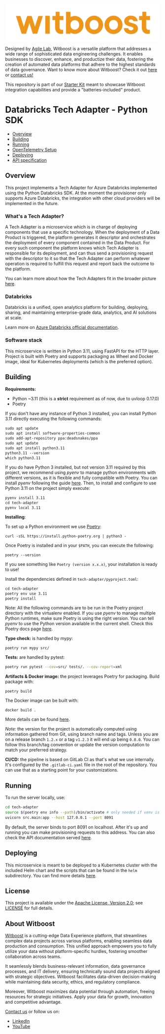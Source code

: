 <p align="center">
    <a href="https://www.witboost.com/">
        <img src="docs/img/witboost_logo.svg" alt="witboost" width=600 >
    </a>
</p>

Designed by [Agile Lab](https://www.agilelab.it/), Witboost is a versatile platform that addresses a wide range of sophisticated data engineering challenges. It enables businesses to discover, enhance, and productize their data, fostering the creation of automated data platforms that adhere to the highest standards of data governance. Want to know more about Witboost? Check it out [here](https://www.witboost.com/) or [contact us!](https://witboost.com/contact-us)

This repository is part of our [Starter Kit](https://github.com/agile-lab-dev/witboost-starter-kit) meant to showcase Witboost integration capabilities and provide a "batteries-included" product.

# Databricks Tech Adapter - Python SDK

- [Overview](#overview)
- [Building](#building)
- [Running](#running)
- [OpenTelemetry Setup](tech-adapter/docs/opentelemetry.md)
- [Deploying](#deploying)
- [API specification](docs/API.md)

## Overview

This project implements a Tech Adapter for Azure Databricks implemented using the Python Databricks SDK.
At the moment the provisioner only supports Azure Databricks, the integration with other cloud providers will be implemented in the future.

### What's a Tech Adapter?

A Tech Adapter is a microservice which is in charge of deploying components that use a specific technology. When the deployment of a Data Product is triggered, the platform generates it descriptor and orchestrates the deployment of every component contained in the Data Product. For every such component the platform knows which Tech Adapter is responsible for its deployment, and can thus send a provisioning request with the descriptor to it so that the Tech Adapter can perform whatever operation is required to fulfill this request and report back the outcome to the platform.

You can learn more about how the Tech Adapters fit in the broader picture [here](https://docs.witboost.com/docs/p2_arch/p1_intro/#deploy-flow).

### Databricks

Databricks is a unified, open analytics platform for building, deploying, sharing, and maintaining enterprise-grade data, analytics, and AI solutions at scale.

Learn more on [Azure Databricks official documentation](https://learn.microsoft.com/en-us/azure/databricks/introduction/).

### Software stack

This microservice is written in Python 3.11, using FastAPI for the HTTP layer. Project is built with Poetry and supports packaging as Wheel and Docker image, ideal for Kubernetes deployments (which is the preferred option).

## Building

**Requirements:**

- Python ~3.11 (this is a **strict** requirement as of now, due to uvloop 0.17.0)
- Poetry

If you don't have any instance of Python 3 installed, you can install Python 3.11 directly executing the following commands:

```shell
sudo apt update
sudo apt install software-properties-common
sudo add-apt-repository ppa:deadsnakes/ppa
sudo apt update
sudo apt install python3.11
python3.11 --version
which python3.11
```

If you do have Python 3 installed, but not version 3.11 required by this project, we recommend using _pyenv_ to manage python environments with different versions, as it is flexible and fully compatible with Poetry. You can install _pyenv_ following the guide [here](https://github.com/pyenv/pyenv?tab=readme-ov-file#installation). Then, to install and configure to use Python 3.11 on the project simply execute:

```shell
pyenv install 3.11
cd tech-adapter
pyenv local 3.11
```

**Installing**:

To set up a Python environment we use [Poetry](https://python-poetry.org/docs/):

```
curl -sSL https://install.python-poetry.org | python3 -
```

Once Poetry is installed and in your `$PATH`, you can execute the following:

```
poetry --version
```

If you see something like `Poetry (version x.x.x)`, your installation is ready to use!

Install the dependencies defined in `tech-adapter/pyproject.toml`:

```shell
cd tech-adapter
poetry env use 3.11
poetry install
```

Note: All the following commands are to be run in the Poetry project directory with the virtualenv enabled. If you use _pyenv_ to manage multiple Python runtimes, make sure Poetry is using the right version. You can tell _pyenv_ to use the Python version available in the current shell. Check this Poetry docs page [here](https://python-poetry.org/docs/managing-environments/).

**Type check:** is handled by mypy:

```bash
poetry run mypy src/
```

**Tests:** are handled by pytest:

```bash
poetry run pytest --cov=src/ tests/. --cov-report=xml
```

**Artifacts & Docker image:** the project leverages Poetry for packaging. Build package with:

```
poetry build
```

The Docker image can be built with:

```
docker build .
```

More details can be found [here](tech-adapter/docs/docker.md).

_Note:_ the version for the project is automatically computed using information gathered from Git, using branch name and tags. Unless you are on a release branch `1.2.x` or a tag `v1.2.3` it will end up being `0.0.0`. You can follow this branch/tag convention or update the version computation to match your preferred strategy.

**CI/CD:** the pipeline is based on GitLab CI as that's what we use internally. It's configured by the `.gitlab-ci.yaml` file in the root of the repository. You can use that as a starting point for your customizations.

## Running

To run the server locally, use:

```bash
cd tech-adapter
source $(poetry env info --path)/bin/activate # only needed if venv is not already enabled
uvicorn src.main:app --host 127.0.0.1 --port 8091
```

By default, the server binds to port 8091 on localhost. After it's up and running you can make provisioning requests to this address. You can also check the API documentation served [here](http://127.0.0.1:8091/docs).

## Deploying

This microservice is meant to be deployed to a Kubernetes cluster with the included Helm chart and the scripts that can be found in the `helm` subdirectory. You can find more details [here](helm/README.md).

## License

This project is available under the [Apache License, Version 2.0](https://opensource.org/licenses/Apache-2.0); see [LICENSE](LICENSE) for full details.

## About Witboost

[Witboost](https://witboost.com/) is a cutting-edge Data Experience platform, that streamlines complex data projects across various platforms, enabling seamless data production and consumption. This unified approach empowers you to fully utilize your data without platform-specific hurdles, fostering smoother collaboration across teams.

It seamlessly blends business-relevant information, data governance processes, and IT delivery, ensuring technically sound data projects aligned with strategic objectives. Witboost facilitates data-driven decision-making while maintaining data security, ethics, and regulatory compliance.

Moreover, Witboost maximizes data potential through automation, freeing resources for strategic initiatives. Apply your data for growth, innovation and competitive advantage.

[Contact us](https://witboost.com/contact-us) or follow us on:

- [LinkedIn](https://www.linkedin.com/showcase/witboost/)
- [YouTube](https://www.youtube.com/@witboost-platform)
